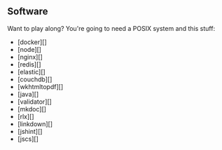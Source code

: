 ## Software

Want to play along? You're going to need a POSIX system and this stuff:

* [docker][]
* [node][]
* [nginx][]
* [redis][]
* [elastic][]
* [couchdb][]
* [wkhtmltopdf][]
* [java][]
* [validator][]
* [mkdoc][]
* [rlx][]
* [linkdown][]
* [jshint][]
* [jscs][]

